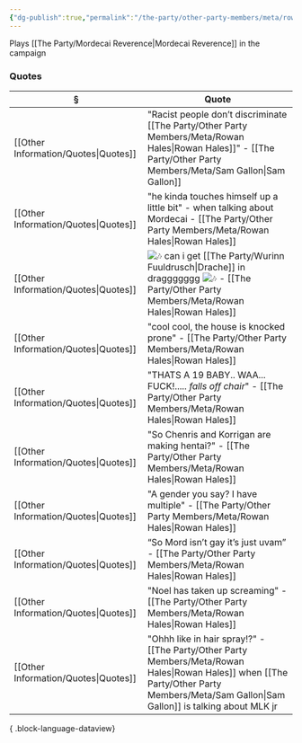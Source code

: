 ```yaml
---
{"dg-publish":true,"permalink":"/the-party/other-party-members/meta/rowan-hales/","tags":["Player"],"updated":"2025-08-11T11:53:32.591+01:00"}
---
```


Plays [[The Party/Mordecai Reverence\|Mordecai Reverence]] in the campaign 

### Quotes
| §                                       | Quote                                                                                                                                                                                 |
| --------------------------------------- | ------------------------------------------------------------------------------------------------------------------------------------------------------------------------------------- |
| [[Other Information/Quotes\|Quotes]] | "Racist people don’t discriminate [[The Party/Other Party Members/Meta/Rowan Hales\|Rowan Hales]]" - [[The Party/Other Party Members/Meta/Sam Gallon\|Sam Gallon]]                                                                                                                   |
| [[Other Information/Quotes\|Quotes]] | "he kinda touches himself up a little bit" - when talking about Mordecai  - [[The Party/Other Party Members/Meta/Rowan Hales\|Rowan Hales]]                                                                                           |
| [[Other Information/Quotes\|Quotes]] | ![🎶](https://discord.com/assets/fb0d23dc5b2cb6c0.svg) can i get [[The Party/Wurinn Fuuldrusch\|Drache]] in draggggggg ![🎶](https://discord.com/assets/fb0d23dc5b2cb6c0.svg) - [[The Party/Other Party Members/Meta/Rowan Hales\|Rowan Hales]] |
| [[Other Information/Quotes\|Quotes]] | "cool cool, the house is knocked prone"  - [[The Party/Other Party Members/Meta/Rowan Hales\|Rowan Hales]]                                                                                                                            |
| [[Other Information/Quotes\|Quotes]] | "THATS A 19 BABY.. WAA... FUCK!..... _falls off chair_"  - [[The Party/Other Party Members/Meta/Rowan Hales\|Rowan Hales]]                                                                                                            |
| [[Other Information/Quotes\|Quotes]] | "So Chenris and Korrigan are making hentai?" - [[The Party/Other Party Members/Meta/Rowan Hales\|Rowan Hales]]                                                                                                                        |
| [[Other Information/Quotes\|Quotes]] | "A gender you say? I have multiple"  - [[The Party/Other Party Members/Meta/Rowan Hales\|Rowan Hales]]                                                                                                                                |
| [[Other Information/Quotes\|Quotes]] | “So Mord isn’t gay it’s just uvam”  - [[The Party/Other Party Members/Meta/Rowan Hales\|Rowan Hales]]                                                                                                                                 |
| [[Other Information/Quotes\|Quotes]] | "Noel has taken up screaming" - [[The Party/Other Party Members/Meta/Rowan Hales\|Rowan Hales]]                                                                                                                                       |
| [[Other Information/Quotes\|Quotes]] | "Ohhh like in hair spray!?" - [[The Party/Other Party Members/Meta/Rowan Hales\|Rowan Hales]] when [[The Party/Other Party Members/Meta/Sam Gallon\|Sam Gallon]] is talking about MLK jr                                                                                             |

{ .block-language-dataview}